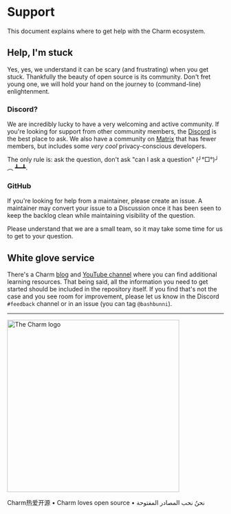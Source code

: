 # Support

This document explains where to get help with the Charm ecosystem.

## Help, I'm stuck

Yes, yes, we understand it can be scary (and frustrating) when you get stuck.
Thankfully the beauty of open source is its community. Don't fret young one, we
will hold your hand on the journey to (command-line) enlightenment.

### Discord?

We are incredibly lucky to have a very welcoming and active community. If
you're looking for support from other community members, the
[Discord](https://charm.sh/chat) is the best place to ask. We also have a
community on [Matrix](https://charm.sh/matrix) that has fewer members, but
includes some *very cool* privacy-conscious developers.

The only rule is: ask the question, don't ask "can I ask a question" (╯°□°)╯︵ ┻━┻.

### GitHub

If you're looking for help from a maintainer, please create an issue. A
maintainer may convert your issue to a Discussion once it has been seen to
keep the backlog clean while maintaining visibility of the question. 

Please understand that we are a small team, so it may take some time for us to
get to your question.

## White glove service

There's a Charm [blog](https://charm.sh/blog) and  [YouTube
channel](https://charm.sh/yt) where you can find additional learning resources.
That being said, all the information you need to get started should be included
in the repository itself. If you find that's not the case and you see room for
improvement, please let us know in the Discord `#feedback` channel or in an
issue (you can tag `@bashbunni`).

---

<a href="https://charm.sh/"><img alt="The Charm logo" src="https://stuff.charm.sh/charm-badge.jpg" width="400"></a>

Charm热爱开源 • Charm loves open source • نحنُ نحب المصادر المفتوحة
